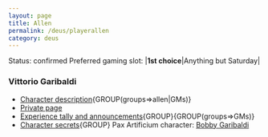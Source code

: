 ```yaml
---
layout: page
title: Allen
permalink: /deus/playerallen
category: deus
---
```

Status: confirmed
Preferred gaming slot:
|__1st choice__|Anything but Saturday|
### Vittorio Garibaldi
* [Character description](char-public-allen){GROUP(groups=&gt;allen|GMs)}
* [Private page](char-private-allen)
* [Experience tally and announcements](announce-allen){GROUP}{GROUP(groups=&gt;GMs)}
* [Character secrets](char-secrets-allen){GROUP}
Pax Artificium character: [Bobby Garibaldi](/pax/pcs/bobby.html)

